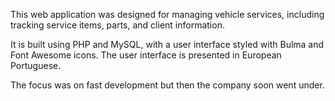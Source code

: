 This web application was designed for managing vehicle services, including tracking service items, parts, and client information.

It is built using PHP and MySQL, with a user interface styled with Bulma and Font Awesome icons. The user interface is presented in European Portuguese.

The focus was on fast development but then the company soon went under.
